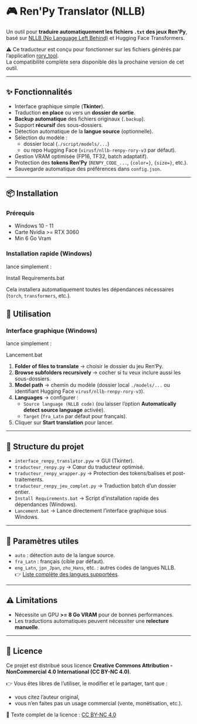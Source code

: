 # 🎮 Ren'Py Translator (NLLB)

Un outil pour **traduire automatiquement les fichiers `.txt` des jeux Ren'Py**, basé sur [NLLB (No Language Left Behind)](https://huggingface.co/facebook/nllb-200-distilled-600M) et Hugging Face Transformers.  

⚠️ Ce traducteur est conçu pour fonctionner sur les fichiers générés par l’application [rory_tool](https://github.com/Rory-Mercury-91/rory_tool).  
La compatibilité complète sera disponible dès la prochaine version de cet outil.

---

## ✨ Fonctionnalités
- Interface graphique simple (**Tkinter**).
- Traduction **en place** ou vers un **dossier de sortie**.
- **Backup automatique** des fichiers originaux (`.backup`).
- Support **récursif** des sous-dossiers.
- Détection automatique de la **langue source** (optionnelle).
- Sélection du modèle :
  - dossier local (`./script/models/...`)  
  - ou repo Hugging Face (`virusf/nllb-renpy-rory-v3` par défaut).
- Gestion VRAM optimisée (FP16, TF32, batch adaptatif).
- Protection des **tokens Ren'Py** (`RENPY_CODE_...`, `{color=}`, `{size=}`, etc.).
- Sauvegarde automatique des préférences dans `config.json`.

---

## 📦 Installation

### Prérequis
- Windows 10 - 11
- Carte Nvidia >= RTX 3060
- Min 6 Go Vram

### Installation rapide (Windows)
lance simplement :

Install Requirements.bat

Cela installera automatiquement toutes les dépendances nécessaires (`torch`, `transformers`, etc.).

## 🚀 Utilisation

### Interface graphique (Windows)
lance simplement :

Lancement.bat

1. **Folder of files to translate** → choisir le dossier du jeu Ren’Py.  
2. **Browse subfolders recursively** → cocher si tu veux inclure aussi les sous-dossiers.  
3. **Model path** → chemin du modèle (dossier local `./models/...` ou identifiant Hugging Face `virusf/nllb-renpy-rory-v3`).  
4. **Languages** → configurer :  
   - `Source language (NLLB code)` (ou laisser l’option **Automatically detect source language** activée).  
   - `Target` (`fra_Latn` par défaut pour français).  
5. Cliquer sur **Start translation** pour lancer.  



---

## 📁 Structure du projet
- `interface_renpy_translator.pyw` → GUI (Tkinter).
- `traducteur_renpy.py` → Cœur du traducteur optimisé.
- `traducteur_renpy_wrapper.py` → Protection des tokens/balises et post-traitements.
- `traducteur_renpy_jeu_complet.py` → Traduction batch d’un dossier entier.
- `Install Requirements.bat` → Script d’installation rapide des dépendances (Windows).
- `Lancement.bat` → Lance directement l’interface graphique sous Windows.

---

## 🔧 Paramètres utiles
- `auto` : détection auto de la langue source.
- `fra_Latn` : français (cible par défaut).
- `eng_Latn`, `jpn_Jpan`, `zho_Hans`, etc. : autres codes de langues NLLB.  
👉 [Liste complète des langues supportées](https://huggingface.co/facebook/nllb-200-distilled-600M).

---

## ⚠️ Limitations
- Nécessite un GPU **>= 8 Go VRAM** pour de bonnes performances.  
- Les traductions automatiques peuvent nécessiter une **relecture manuelle**.  

---

## 📜 Licence
Ce projet est distribué sous licence 
**Creative Commons Attribution - NonCommercial 4.0 International (CC BY-NC 4.0)**.  

👉 Vous êtes libres de l’utiliser, le modifier et le partager, tant que :  
- vous citez l’auteur original,  
- vous n’en faites pas un usage commercial (vente, monétisation, etc.).  

📖 Texte complet de la licence : [CC BY-NC 4.0](https://creativecommons.org/licenses/by-nc/4.0/deed.fr)

